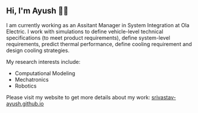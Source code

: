 ## Hi, I'm Ayush 👋🏽
I am currently working as an Assitant Manager in System Integration at Ola Electric.
I work with simulations to define vehicle-level technical specifications (to meet product requirements), define system-level requirements, predict thermal performance, define cooling requirement and design cooling strategies.

My research interests include:
- Computational Modeling
- Mechatronics
- Robotics

Please visit my website to get more details about my work: <a href="https://srivastav-ayush.github.io/">srivastav-ayush.github.io</a> <br>
